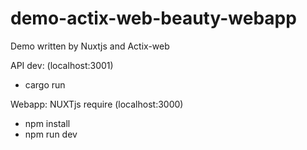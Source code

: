 # demo-actix-web-beauty-webapp
Demo written by Nuxtjs and Actix-web


API dev: (localhost:3001)
- cargo run


Webapp: NUXTjs require (localhost:3000)
- npm install
- npm run dev

